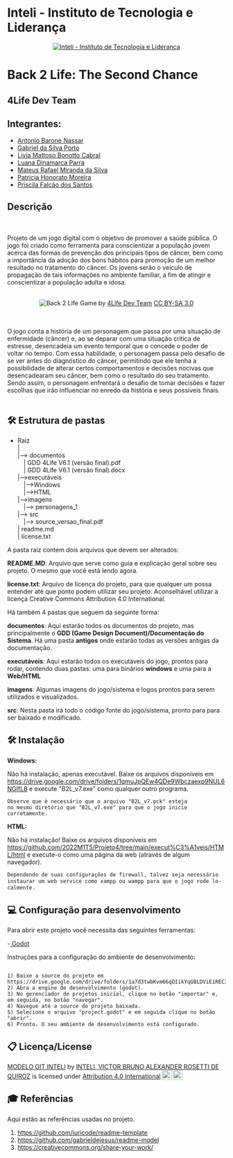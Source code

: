 ﻿# Inteli - Instituto de Tecnologia e Liderança 

<p align="center">
<a href= "https://www.inteli.edu.br/"><img src="https://www.inteli.edu.br/wp-content/uploads/2021/08/20172028/marca_1-2.png" alt="Inteli - Instituto de Tecnologia e Liderança" border="0"></a>
</p>

# Back 2 Life: The Second Chance

## 4Life Dev Team

## Integrantes: 
- <a href="https://www.linkedin.com/in/antonio-nassar-65b9ba225">Antonio Barone Nassar</a>
- <a href="https://www.linkedin.com/in/gabrielsporto/">Gabriel da Silva Porto</a>
- <a href="https://www.linkedin.com/in/l%C3%ADvia-bonotto-9064641a3/">Lívia Mattoso Bonotto Cabral</a>
- <a href="https://www.linkedin.com/in/luanadinamarcaparra/">Luana Dinamarca Parra</a> 
- <a href="https://www.linkedin.com/in/mateus-rafael-47601a1a0/">Mateus Rafael Miranda da Silva</a>
- <a href="https://www.linkedin.com/in/patriciahonorato/">Patricia Honorato Moreira</a>
- <a href="https://www.linkedin.com">Priscila Falcão dos Santos</a>

## Descrição

<br><br>
Projeto de um jogo digital com o objetivo de promover a saúde pública. O jogo foi criado como ferramenta para conscientizar a população jovem acerca das formas de prevenção dos principais tipos de câncer, bem como a importância da adoção dos bons hábitos para promoção de um melhor resultado no tratamento do câncer. Os jovens serão o veículo de propagação de tais informações no ambiente familiar, a fim de atingir e conscientizar a população adulta e idosa. 
<br><br>
<p align="center">
<img src="https://github.com/2022M1T5/Projeto4/blob/main/imagens/B2L.png?raw=true" alt="Back 2 Life" border="0">
  Game by <a href= "4Life Dev Team">4Life Dev Team</a> <a rel="license" href="https://creativecommons.org/licenses/by-sa/3.0/">CC BY-SA 3.0</a> 
</p>


<br><br>
O jogo conta a história de um personagem que passa por uma situação de enfermidade (câncer) e, ao se deparar com uma situação crítica de estresse, desencadeia um evento temporal que o concede o poder de voltar no tempo.
Com essa habilidade, o personagem passa pelo desafio de se ver antes do diagnóstico do câncer, permitindo que ele tenha a possibilidade de alterar certos comportamentos e decisões nocivas que desencadearam seu câncer, bem como o resultado do seu tratamento. Sendo assim, o personagem enfrentará o desafio de tomar decisões e fazer escolhas que irão influenciar no enredo da história e seus possíveis finais.
<br><br>

## 🛠 Estrutura de pastas

- Raiz<br>
|<br>
|--> documentos<br>
  &emsp;| GDD 4Life V6.1 (versão final).pdf<br>
  &emsp;| GDD 4Life V6.1 (versão final).docx<br>
|-->executáveis<br>
  &emsp;|-->Windows<br>
  &emsp;|-->HTML<br>
|-->imagens<br>
  &emsp;|--> personagens_1<br>
|--> src<br>
  &emsp;|--> source_versao_final.pdf<br>
| readme.md<br>
| license.txt<br>

A pasta raiz contem dois arquivos que devem ser alterados:

<b>README.MD</b>: Arquivo que serve como guia e explicação geral sobre seu projeto. O mesmo que você está lendo agora.

<b>license.txt</b>: Arquivo de licença do projeto, para que qualquer um possa entender até que ponto podem utilizar seu projeto. Aconselhável utilizar a licença Creative Commons Attribution 4.0 International.

Há também 4 pastas que seguem da seguinte forma:

<b>documentos</b>: Aqui estarão todos os documentos do projeto, mas principalmente o <b>GDD (Game Design Document)/Documentação do Sistema</b>. Há uma pasta <b>antigos</b> onde estarão todas as versões antigas da documentação.

<b>executáveis</b>: Aqui estarão todos os executáveis do jogo, prontos para rodar, contendo duas pastas: uma para binários <b>windows</b> e uma para a <b>Web/HTML</b>

<b>imagens</b>: Algumas imagens do jogo/sistema e logos prontos para serem utilizados e visualizados.

<b>src</b>: Nesta pasta irá todo o código fonte do jogo/sistema, pronto para para ser baixado e modificado.

## 🛠 Instalação

<b>Windows:</b>

Não há instalação, apenas executável. Baixe os arquivos disponíveis em https://drive.google.com/drive/folders/1qmuJpQEw4QDe9Wbczaexp9NUL6NGIfL8 e execute "B2L_v7.exe" como qualquer outro programa.

```
Observe que é necessário que o arquivo "B2L_v7.pck" esteja
no mesmo diretório que "B2L_v7.exe" para que o jogo inicie
corretamente.
```

<b>HTML:</b>

Não há instalação! Baixe os arquivos disponíveis em https://github.com/2022M1T5/Projeto4/tree/main/execut%C3%A1veis/HTML/html e execute-o como uma página da web (através de algum navegador).

```sh
Dependendo de suas configurações de firewall, talvez seja necessário
instaurar um web service como xampp ou wampp para que o jogo rode lo-
calmente.
```

## 💻 Configuração para desenvolvimento

Para abrir este projeto você necessita das seguintes ferramentas:

-<a href="https://godotengine.org/download"> Godot</a>

Instruções para a configuração do ambiente de desenvolvimento:
```

1) Baixe a source do projeto em https://drive.google.com/drive/folders/1a7d3twbKvm66qOIikYqGBLDViEiREC3R.
2) Abra a engine de desenvolvimento (godot).
3) No gerenciador de projetos inicial, clique no botão "importar" e, em seguida, no botão "navegar".
4) Navegue até a source do projeto baixada.
5) Selecione o arquivo "project.godot" e em seguida clique no botão "abrir".
6) Pronto. O seu ambiente de desenvolvimento está configurado.

```

## 📋 Licença/License

<p xmlns:cc="http://creativecommons.org/ns#" xmlns:dct="http://purl.org/dc/terms/"><a property="dct:title" rel="cc:attributionURL" href="https://github.com/Spidus/Teste_Final_1">MODELO GIT INTELI</a> by <a rel="cc:attributionURL dct:creator" property="cc:attributionName" href="https://www.yggbrasil.com.br/vr">INTELI, VICTOR BRUNO ALEXANDER ROSETTI DE QUIROZ</a> is licensed under <a href="http://creativecommons.org/licenses/by/4.0/?ref=chooser-v1" target="_blank" rel="license noopener noreferrer" style="display:inline-block;">Attribution 4.0 International<img style="height:22px!important;margin-left:3px;vertical-align:text-bottom;" src="https://mirrors.creativecommons.org/presskit/icons/cc.svg?ref=chooser-v1"><img style="height:22px!important;margin-left:3px;vertical-align:text-bottom;" src="https://mirrors.creativecommons.org/presskit/icons/by.svg?ref=chooser-v1"></a></p>

## 🎓 Referências

Aqui estão as referências usadas no projeto.

1. <https://github.com/iuricode/readme-template>
2. <https://github.com/gabrieldejesus/readme-model>
3. <https://creativecommons.org/share-your-work/>
